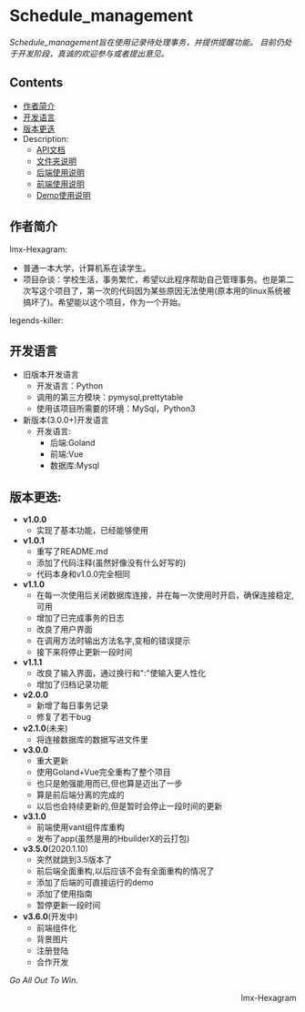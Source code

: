 # Schedule_management


*Schedule_management旨在使用记录待处理事务，并提供提醒功能。
目前仍处于开发阶段，真诚的欢迎参与或者提出意见。*

## Contents


- [作者简介](#作者简介)
- [开发语言](#开发语言)
- [版本更迭](#版本更迭)
- Description:
    - [API文档](./main_code/back/SMS_API.md)
    - [文件夹说明](fileDescription.md)
    - [后端使用说明](./main_code/back/Description.md)
    - [前端使用说明](./main_code/front/Description.md)
    - [Demo使用说明](./Demo/back/Description.md)



## 作者简介


lmx-Hexagram:
* 普通一本大学，计算机系在读学生。
* 项目杂谈：学校生活，事务繁忙，希望以此程序帮助自己管理事务。也是第二次写这个项目了，第一次的代码因为某些原因无法使用(原本用的linux系统被搞坏了)。希望能以这个项目，作为一个开始。

legends-killer:



## 开发语言


* 旧版本开发语言
    * 开发语言：Python
    * 调用的第三方模块：pymysql,prettytable
    * 使用该项目所需要的环境：MySql，Python3
* 新版本(3.0.0+)开发语言
    * 开发语言: 
        * 后端:Goland
        * 前端:Vue
        * 数据库:Mysql


## 版本更迭:


* **v1.0.0**
    * 实现了基本功能，已经能够使用
* **v1.0.1**
    * 重写了README.md
    * 添加了代码注释(虽然好像没有什么好写的)
    * 代码本身和v1.0.0完全相同
* **v1.1.0**
    * 在每一次使用后关闭数据库连接，并在每一次使用时开启，确保连接稳定,可用
    * 增加了已完成事务的日志
    * 改良了用户界面
    * 在调用方法时输出方法名字,变相的错误提示
    * 接下来将停止更新一段时间
* **v1.1.1**
    * 改良了输入界面，通过换行和":"使输入更人性化
    * 增加了归档记录功能
* **v2.0.0**
    * 新增了每日事务记录
    * 修复了若干bug
* **v2.1.0**(未来)
    * 将连接数据库的数据写进文件里
* **v3.0.0**
    * 重大更新
    * 使用Goland+Vue完全重构了整个项目
    * 也只是勉强能用而已,但也算是迈出了一步
    * 算是前后端分离的完成的
    * 以后也会持续更新的,但是暂时会停止一段时间的更新
* **v3.1.0**
    * 前端使用vant组件库重构
    * 发布了app(虽然是用的HbuilderX的云打包)
* **v3.5.0**(2020.1.10)
    * 突然就跳到3.5版本了
    * 前后端全面重构,以后应该不会有全面重构的情况了
    * 添加了后端的可直接运行的demo
    * 添加了使用指南
    * 暂停更新一段时间
* **v3.6.0**(开发中)
    * 前端组件化
    * 背景图片
    * 注册登陆
    * 合作开发


*Go All Out To Win.*

<p align="right">lmx-Hexagram</p>










